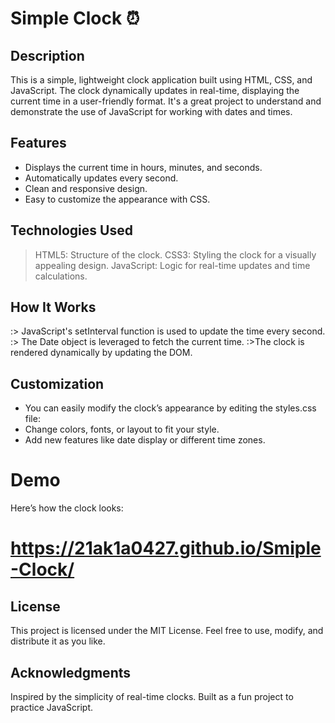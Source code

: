 # Simple Clock ⏰
## Description
This is a simple, lightweight clock application built using HTML, CSS, and JavaScript. The clock dynamically updates in real-time, displaying the current time in a user-friendly format. It's a great project to understand and demonstrate the use of JavaScript for working with dates and times.

## Features
 - Displays the current time in hours, minutes, and seconds.
 - Automatically updates every second.
 - Clean and responsive design.
 - Easy to customize the appearance with CSS.
## Technologies Used
 > HTML5: Structure of the clock.
 > CSS3: Styling the clock for a visually appealing design.
 > JavaScript: Logic for real-time updates and time calculations.
## How It Works
:> JavaScript's setInterval function is used to update the time every second.
:> The Date object is leveraged to fetch the current time.
:>The clock is rendered dynamically by updating the DOM.

## Customization
 - You can easily modify the clock’s appearance by editing the styles.css file:
 - Change colors, fonts, or layout to fit your style.
 - Add new features like date display or different time zones.
# Demo
Here’s how the clock looks:
# https://21ak1a0427.github.io/Smiple-Clock/

## License
This project is licensed under the MIT License. Feel free to use, modify, and distribute it as you like.

## Acknowledgments
Inspired by the simplicity of real-time clocks.
Built as a fun project to practice JavaScript.
